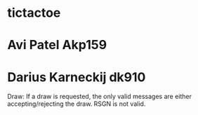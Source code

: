 # tictactoe
# Avi Patel Akp159
# Darius Karneckij dk910



Draw:
If a draw is requested, the only valid messages are either accepting/rejecting the draw. RSGN is not valid.




